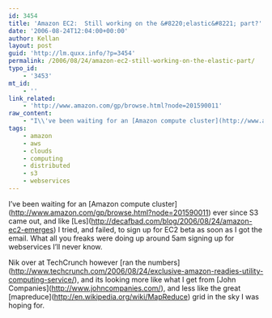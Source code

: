 ```yaml
---
id: 3454
title: 'Amazon EC2:  Still working on the &#8220;elastic&#8221; part?'
date: '2006-08-24T12:04:00+00:00'
author: Kellan
layout: post
guid: 'http://lm.quxx.info/?p=3454'
permalink: /2006/08/24/amazon-ec2-still-working-on-the-elastic-part/
typo_id:
    - '3453'
mt_id:
    - ''
link_related:
    - 'http://www.amazon.com/gp/browse.html?node=201590011'
raw_content:
    - "I\\'ve been waiting for an [Amazon compute cluster](http://www.amazon.com/gp/browse.html?node=201590011) ever since S3 came out, and like [Les](http://decafbad.com/blog/2006/08/24/amazon-ec2-emerges) I tried, and failed, to sign up for EC2 beta as soon as I got the email.  What all you freaks were doing up around 5am signing up for webservices I\\'ll never know.\r\n\r\nNik over at TechCrunch however [ran the numbers](http://www.techcrunch.com/2006/08/24/exclusive-amazon-readies-utility-computing-service/), and its looking more like what I get from [John Companies](http://www.johncompanies.com/), and less like the great [mapreduce](http://en.wikipedia.org/wiki/MapReduce) grid in the sky I was hoping for."
tags:
    - amazon
    - aws
    - clouds
    - computing
    - distributed
    - s3
    - webservices
---
```


I’ve been waiting for an \[Amazon compute cluster\](http://www.amazon.com/gp/browse.html?node=201590011) ever since S3 came out, and like \[Les\](http://decafbad.com/blog/2006/08/24/amazon-ec2-emerges) I tried, and failed, to sign up for EC2 beta as soon as I got the email. What all you freaks were doing up around 5am signing up for webservices I’ll never know.

Nik over at TechCrunch however \[ran the numbers\](http://www.techcrunch.com/2006/08/24/exclusive-amazon-readies-utility-computing-service/), and its looking more like what I get from \[John Companies\](http://www.johncompanies.com/), and less like the great \[mapreduce\](http://en.wikipedia.org/wiki/MapReduce) grid in the sky I was hoping for.